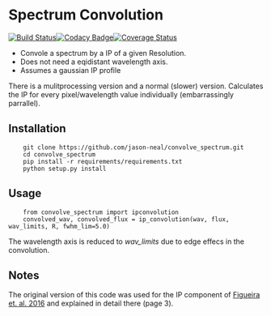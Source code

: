 # Spectrum Convolution

[![Build Status](https://travis-ci.org/jason-neal/convolve_spectrum.svg?branch=master)](https://travis-ci.org/jason-neal/convolve_spectrum)[![Codacy Badge](https://api.codacy.com/project/badge/Grade/c85dfdb9736f4b978566241354e3050b)](https://www.codacy.com/app/jason-neal/convolve_spectrum?utm_source=github.com&amp;utm_medium=referral&amp;utm_content=jason-neal/convolve_spectrum&amp;utm_campaign=Badge_Grade)[![Coverage Status](https://coveralls.io/repos/github/jason-neal/convolve_spectrum/badge.svg?branch=master)](https://coveralls.io/github/jason-neal/convolve_spectrum?branch=master)

- Convole a spectrum by a IP of a given Resolution. 
- Does not need a eqidistant wavelength axis.
- Assumes a gaussian IP profile


There is a mulitprocessing version and a normal (slower) version.
Calculates the IP for every pixel/wavelength value individually (embarrassingly parrallel).

## Installation
```
    git clone https://github.com/jason-neal/convolve_spectrum.git   
    cd convolve_spectrum
    pip install -r requirements/requirements.txt
    python setup.py install
```
## Usage
```
    from convolve_spectrum import ipconvolution
    convolved_wav, convolved_flux = ip_convolution(wav, flux, wav_limits, R, fwhm_lim=5.0) 
```
The wavelength axis is reduced to *wav_limits* due to edge effecs in the convolution.


## Notes
The original version of this code was used for the IP component of [Figueira et. al. 2016](https://arxiv.org/abs/1511.07468) and explained in detail there (page 3).
